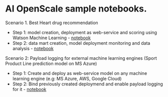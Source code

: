# AI OpenScale sample notebooks.

Scenario 1. Best Heart drug recommendation
- Step 1: model creation, deployment as web-service and scoring using Watson Machine Learning - [notebook](https://github.com/pmservice/ai-openscale-sample-notebooks/blob/master/Best%20heart%20drug%20recommendation%20-%20model.ipynb)
- Step 2: data mart creation, model deployment monitoring and data analysis - [notebook](https://github.com/pmservice/ai-openscale-sample-notebooks/blob/master/Data%20Mart%20configuration%20and%20usage.ipynb)


Scenario 2: Payload logging for external machine learning engines (Sport Product Line prediction model on MS Azure)
- Step 1: Create and deploy as web-service model on any machine learning engine (e.g: MS Azure, AWS, Google Cloud)
- Step 2: Bind previously created deploymend and enable payload logging for it - [notebook](https://github.com/pmservice/ai-openscale-sample-notebooks/blob/master/Payload%20logging%20for%20MS%20Azure%20model.ipynb)
